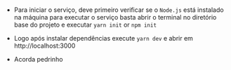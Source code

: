 #####
* Para iniciar o serviço, deve primeiro verificar se o `Node.js` está instalado na máquina
para executar o serviço basta abrir o terminal no diretório base do projeto e executar `yarn init` or `npm init`

* Logo  após instalar dependências execute `yarn dev` e abrir em  http://localhost:3000  
- Acorda pedrinho
#####


